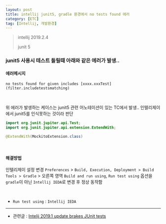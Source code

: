 ```yaml
---
layout: post
title: intellij junit5, gradle 환경에서 no tests found 에러
category: [ETC]
tag: [Intellij, 개발환경]
---
```



> intellij 2019.2.4
>
> junit 5

### junit5 사용시 테스트 돌릴때 아래와 같은 에러가 발생..

#### 에러메시지
```
no tests found for given includes [xxxx.xxxTest](filter.includetestsmatching)
```

<br>

위 에러가 발생하는 케이스는 junit5 관련 어노테이션이 있는 TC에서 발생..
인텔리제이에서 junit5를 인식못하는 것이라 판단

```java
import org.junit.jupiter.api.Test;
import org.junit.jupiter.api.extension.ExtendWith;

@ExtendWith(MockitoExtension.class)
```

<br>

#### 해결방법 

인텔리제이 설정 변경
`Preferences` > `Build, Execution, Deployment > Build Tools > Gradle` > 오른쪽 영역 `Build and run using`, `Run test using` 옵션을 `gradle`이 아닌 `Intellij IEDA`로 변경 후 정상 동작함

<br>

* `Run test using` : `Intellij IEDA`

***

* 관련글 : [Intelij 2019.1 update brakes JUnit tests](https://stackoverflow.com/questions/55405441/intelij-2019-1-update-brakes-junit-tests)
